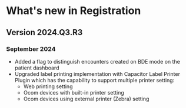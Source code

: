 # What's new in Registration

## Version 2024.Q3.R3

### September 2024

- Added a flag to distinguish encounters created on BDE mode on the patient dashboard 
- Upgraded label printing implementation with Capacitor Label Printer Plugin which has the capability to support multiple printer setting: 
    - Web printing setting
    - Ocom devices with built-in printer setting 
    - Ocom devices using external printer (Zebra) setting